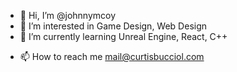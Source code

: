 - 👋 Hi, I’m @johnnymcoy
- 👀 I’m interested in Game Design, Web Design
- 🌱 I’m currently learning Unreal Engine, React, C++
<!-- - 💞️ I’m looking to collaborate on ... -->
- 📫 How to reach me mail@curtisbucciol.com

<!---
johnnymcoy/johnnymcoy is a ✨ special ✨ repository because its `README.md` (this file) appears on your GitHub profile.
You can click the Preview link to take a look at your changes.
--->
